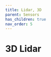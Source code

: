 ```yaml
---
title: Lidar, 3D
parent: Sensors
has_children: true
nav_order: 5
---
```


# 3D Lidar

<!-- TODO -->
